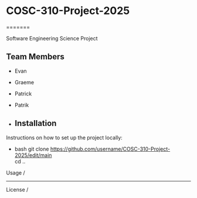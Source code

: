 # COSC-310-Project-2025

=======

Software Engineering Science Project

## Team Members

- Evan
- Graeme
- Patrick
- Patrik

- ## Installation
Instructions on how to set up the project locally:

- bash
git clone https://github.com/username/COSC-310-Project-2025/edit/main \
cd ..

Usage /

---

License /